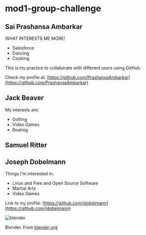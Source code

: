 # mod1-group-challenge
## Sai Prashansa Ambarkar 
WHAT INTERESTS ME MORE!
* Salesforce
* Dancing 
* Cooking

This is my practice to collaborate with different users using GitHub. 

Check my profile at: [https://github.com/PrashansaAmbarkar](https://github.com/PrashansaAmbarkar)

## Jack Beaver 
My interests are:
* Golfing
* Video Games
* Boating

## Samuel Ritter





## Joseph Dobelmann
Things I'm interested in:

* Linux and Free and Open Source Software
* Martial Arts
* Video Games


Link to my profile: [https://github.com/jdobelmann](https://github.com/jdobelmann)

![blender](https://www.blender.org/wp-content/uploads/2019/07/blender_render.jpg)

Blender.  From [blender.org](https://blender.org)


